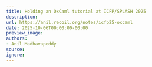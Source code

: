 ```yaml
---
title: Holding an OxCaml tutorial at ICFP/SPLASH 2025
description:
url: https://anil.recoil.org/notes/icfp25-oxcaml
date: 2025-10-06T00:00:00-00:00
preview_image:
authors:
- Anil Madhavapeddy
source:
ignore:
---
```

